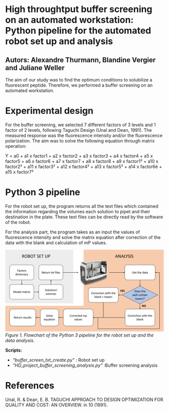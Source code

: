 # High throughtput buffer screening on an automated workstation: Python pipeline for the automated robot set up and analysis

## Autors: Alexandre Thurmann, Blandine Vergier and Juliane Weller

The aim of our study was to find the optimum conditions to solubilize a fluorescent peptide. Therefore, we performed a buffer screening on an automated workstation. 

# Experimental design

For the buffer screening, we selected 7 different factors of 3 levels and 1 factor of 2 levels, following Taguchi Design (Unal and Dean, 1991). The measured response was the fluorescence intensity and/or the fluorescence polarization. The aim was to solve the following equation through matrix operation:

Y = a0 + a1 x factor1 + a2 x factor2 + a3 x factor3 + a4 x factor4 + a5 x factor5 + a6 x factor6 + a7 x factor7 + a8 x factor8 + a9 x factor1² + a10 x factor2² + a11 x factor3² + a12 x factor4² + a13 x factor5² + a14 x factor6é + a15 x factor7²

# Python 3 pipeline

For the robot set up, the program returns all the text files which contained the information regarding the volumes each solution to pipet and their destination in the plate. These text files can be directly read by the software of the robot. 

For the analysis part, the program takes as an input the values of fluorescence intensity and solve the matrix equation after correction of the data with the blank and calculation of mP values.

![](Flowchart.png)
*Figure 1. Flowchart of the Python 3 pipeline for the robot set up and the data analysis.*


**Scripts:**
- *"buffer_screen_txt_create.py"* : Robot set up
- *"HD_project_buffer_screening_analysis.py"* :Buffer screening analysis

# References

Unal, R. & Dean, E. B. TAGUCHI APPROACH TO DESIGN OPTIMIZATION FOR QUALITY AND COST: AN OVERVIEW. in 10 (1991).



